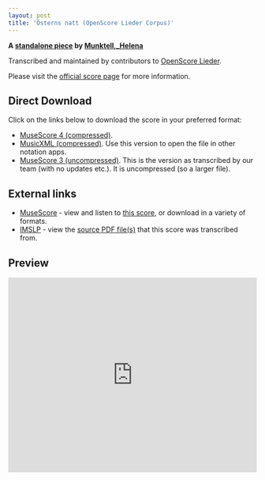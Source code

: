 ```yaml
---
layout: post
title: 'Österns natt (OpenScore Lieder Corpus)'
---
```


__A [standalone piece](https://fourscoreandmore.org/openscore/lieder/Munktell,_Helena/_/) by [Munktell,_Helena](https://fourscoreandmore.org/openscore/lieder/Munktell,_Helena)__

Transcribed and maintained by contributors to [OpenScore Lieder].

Please visit the [official score page] for more information.

[official score page]: https://musescore.com/openscore-lieder-corpus/scores/6652787
[OpenScore Lieder]: https://musescore.com/openscore-lieder-corpus

## Direct Download

Click on the links below to download the score in your preferred format:
- [MuseScore 4 (compressed)](https://fourscoreandmore.org/openscore/lieder/Munktell,_Helena/_/%C3%96sterns_natt.mscz).
- [MusicXML (compressed)](https://fourscoreandmore.org/openscore/lieder/Munktell,_Helena/_/%C3%96sterns_natt.mxl). Use this version to open the file in other notation apps.
- [MuseScore 3 (uncompressed)](https://raw.githubusercontent.com/OpenScore/Lieder/refs/heads/main/scores/Munktell,_Helena/_/%C3%96sterns_natt/lc6652787.mscx). This is the version as transcribed by our team (with no updates etc.). It is uncompressed (so a larger file).

## External links

- [MuseScore] - view and listen to [this score][MuseScore], or download in a variety of formats.
- [IMSLP] - view the [source PDF file(s)][IMSLP] that this score was transcribed from.

[MuseScore]: https://musescore.com/score/6652787
[IMSLP]: https://imslp.org/wiki/Special:ReverseLookup/434340

## Preview

<iframe width="100%" height="394" src="https://musescore.com/openscore-lieder-corpus/scores/6652787/embed" frameborder="0" allowfullscreen allow="autoplay; fullscreen"></iframe>

